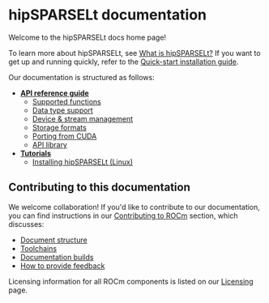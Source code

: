 # hipSPARSELt documentation

Welcome to the hipSPARSELt docs home page!

To learn more about hipSPARSELt, see [What is hipSPARSELt?](./what-is-hipsparselt.md) If you want to
get up and running quickly, refer to the [Quick-start installation guide](./tutorials/quick-start/linux.md).

Our documentation is structured as follows:

* **[API reference guide](./reference/api-library.md)**
  * [Supported functions](./reference/supported-functions.md)
  * [Data type support](./reference/data-type-support.md)
  * [Device & stream management](./reference/device-stream-manage.md)
  * [Storage formats](./reference/storage-format.md)
  * [Porting from CUDA](./reference/porting.md)
  * [API library](../doxygen/docBin/html/index)
* **[Tutorials](./tutorials/index.md)**
  * [Installing hipSPARSELt (Linux)](./tutorials/install/linux.md)

## Contributing to this documentation

We welcome collaboration! If you'd like to contribute to our documentation, you can find instructions
in our [Contributing to ROCm](https://rocm.docs.amd.com/en/latest/contribute/index.md) section, which discusses:

* [Document structure](https://rocm.docs.amd.com/en/develop/contribute/index.html#supported-formats)
* [Toolchains](https://rocm.docs.amd.com/en/develop/contribute/toolchain.html)
* [Documentation builds](https://rocm.docs.amd.com/en/develop/contribute/building.html)
* [How to provide feedback](https://rocm.docs.amd.com/en/develop/contribute/feedback.html)

Licensing information for all ROCm components is listed on our
[Licensing](https://rocm.docs.amd.com/en/latest/about/license.md) page.
